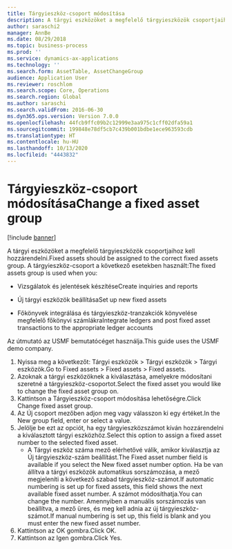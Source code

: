 ```yaml
---
title: Tárgyieszköz-csoport módosítása
description: A tárgyi eszközöket a megfelelő tárgyieszközök csoportjaihoz kell hozzárendelni.
author: saraschi2
manager: AnnBe
ms.date: 08/29/2018
ms.topic: business-process
ms.prod: ''
ms.service: dynamics-ax-applications
ms.technology: ''
ms.search.form: AssetTable, AssetChangeGroup
audience: Application User
ms.reviewer: roschlom
ms.search.scope: Core, Operations
ms.search.region: Global
ms.author: saraschi
ms.search.validFrom: 2016-06-30
ms.dyn365.ops.version: Version 7.0.0
ms.openlocfilehash: 44fcb9ffc09b2c12999e3aa975c1cff02dfa59a1
ms.sourcegitcommit: 199848e78df5cb7c439b001bdbe1ece963593cdb
ms.translationtype: HT
ms.contentlocale: hu-HU
ms.lasthandoff: 10/13/2020
ms.locfileid: "4443832"
---
```

# <a name="change-a-fixed-asset-group"></a><span data-ttu-id="6d40e-103">Tárgyieszköz-csoport módosítása</span><span class="sxs-lookup"><span data-stu-id="6d40e-103">Change a fixed asset group</span></span>

[!include [banner](../../includes/banner.md)]

<span data-ttu-id="6d40e-104">A tárgyi eszközöket a megfelelő tárgyieszközök csoportjaihoz kell hozzárendelni.</span><span class="sxs-lookup"><span data-stu-id="6d40e-104">Fixed assets should be assigned to the correct fixed assets group.</span></span> <span data-ttu-id="6d40e-105">A tárgyieszköz-csoport a következő esetekben használt:</span><span class="sxs-lookup"><span data-stu-id="6d40e-105">The fixed assets group is used when you:</span></span>

 - <span data-ttu-id="6d40e-106">Vizsgálatok és jelentések készítése</span><span class="sxs-lookup"><span data-stu-id="6d40e-106">Create inquiries and reports</span></span>

 - <span data-ttu-id="6d40e-107">Új tárgyi eszközök beállítása</span><span class="sxs-lookup"><span data-stu-id="6d40e-107">Set up new fixed assets</span></span>

 - <span data-ttu-id="6d40e-108">Főkönyvek integrálása és tárgyieszköz-tranzakciók könyvelése megfelelő főkönyvi számlákra</span><span class="sxs-lookup"><span data-stu-id="6d40e-108">Integrate ledgers and post fixed asset transactions to the appropriate ledger accounts</span></span>

<span data-ttu-id="6d40e-109">Az útmutató az USMF bemutatócéget használja.</span><span class="sxs-lookup"><span data-stu-id="6d40e-109">This guide uses the USMF demo company.</span></span>

1. <span data-ttu-id="6d40e-110">Nyissa meg a következőt: Tárgyi eszközök > Tárgyi eszközök > Tárgyi eszközök.</span><span class="sxs-lookup"><span data-stu-id="6d40e-110">Go to Fixed assets > Fixed assets > Fixed assets.</span></span>
2. <span data-ttu-id="6d40e-111">Azoknak a tárgyi eszközöknek a kiválasztása, amelyekre módosítani szeretné a tárgyieszköz-csoportot.</span><span class="sxs-lookup"><span data-stu-id="6d40e-111">Select the fixed asset you would like to change the fixed asset group on.</span></span>
3. <span data-ttu-id="6d40e-112">Kattintson a Tárgyieszköz-csoport módosítása lehetőségre.</span><span class="sxs-lookup"><span data-stu-id="6d40e-112">Click Change fixed asset group.</span></span>
4. <span data-ttu-id="6d40e-113">Az Új csoport mezőben adjon meg vagy válasszon ki egy értéket.</span><span class="sxs-lookup"><span data-stu-id="6d40e-113">In the New group field, enter or select a value.</span></span>
5. <span data-ttu-id="6d40e-114">Jelölje be ezt az opciót, ha egy tárgyieszközszámot kíván hozzárendelni a kiválasztott tárgyi eszközhöz.</span><span class="sxs-lookup"><span data-stu-id="6d40e-114">Select this option to assign a fixed asset number to the selected fixed asset.</span></span>
    * <span data-ttu-id="6d40e-115">A Tárgyi eszköz száma mező elérhetővé válik, amikor kiválasztja az Új tárgyieszköz-szám beállítást.</span><span class="sxs-lookup"><span data-stu-id="6d40e-115">The Fixed asset number field is available if you select the New fixed asset number option.</span></span>   <span data-ttu-id="6d40e-116">Ha be van állítva a tárgyi eszközök automatikus sorszámozása, a mező megjeleníti a következő szabad tárgyieszköz-számot.</span><span class="sxs-lookup"><span data-stu-id="6d40e-116">If automatic numbering is set up for fixed assets, this field shows the next available fixed asset number.</span></span> <span data-ttu-id="6d40e-117">A számot módosíthatja.</span><span class="sxs-lookup"><span data-stu-id="6d40e-117">You can change the number.</span></span>   <span data-ttu-id="6d40e-118">Amennyiben a manuális sorszámozás van beállítva, a mező üres, és meg kell adnia az új tárgyieszköz-számot.</span><span class="sxs-lookup"><span data-stu-id="6d40e-118">If manual numbering is set up, this field is blank and you must enter the new fixed asset number.</span></span>     
6. <span data-ttu-id="6d40e-119">Kattintson az OK gombra.</span><span class="sxs-lookup"><span data-stu-id="6d40e-119">Click OK.</span></span>
7. <span data-ttu-id="6d40e-120">Kattintson az Igen gombra.</span><span class="sxs-lookup"><span data-stu-id="6d40e-120">Click Yes.</span></span>


